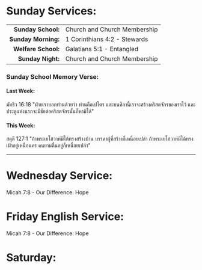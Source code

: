 # Sunday Services:

| | |
| --:|:-- |
| **Sunday School:**  |	Church and Church Membership
| **Sunday Morning:** |	1 Corinthians 4:2 - Stewards
| **Welfare School:** |	Galatians 5:1 - Entangled
| **Sunday Night:**   | Church and Church Membership

### Sunday School Memory Verse:
#### Last Week: 

มัทธิว 16:18 "ฝ่ายเราบอกท่านด้วยว่า ท่านคือเปโตร และบนศิลานี้เราจะสร้างคริสตจักรของเราไว้ และประตูแห่งนรกจะมีชัยต่อคริสตจักรนั้นก็หามิได้"

#### This Week:

สดุดี 127:1 "ถ้าพระเยโฮวาห์มิได้ทรงสร้างบ้าน บรรดาผู้ที่สร้างก็เหนื่อยเปล่า ถ้าพระเยโฮวาห์มิได้ทรงเฝ้าอยู่เหนือนคร คนยามตื่นอยู่ก็เหนื่อยเปล่า"

---
# Wednesday Service:

Micah 7:8 - Our Difference: Hope

# Friday English Service:

Micah 7:8 - Our Difference: Hope

# Saturday: